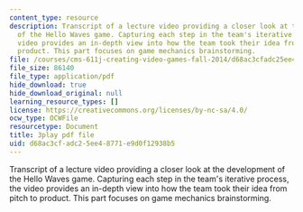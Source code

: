 ```yaml
---
content_type: resource
description: Transcript of a lecture video providing a closer look at the development
  of the Hello Waves game. Capturing each step in the team's iterative process, the
  video provides an in-depth view into how the team took their idea from pitch to
  product. This part focuses on game mechanics brainstorming.
file: /courses/cms-611j-creating-video-games-fall-2014/d68ac3cfadc25ee48771e9d0f12938b5_lxpXowuUdKw.pdf
file_size: 86140
file_type: application/pdf
hide_download: true
hide_download_original: null
learning_resource_types: []
license: https://creativecommons.org/licenses/by-nc-sa/4.0/
ocw_type: OCWFile
resourcetype: Document
title: 3play pdf file
uid: d68ac3cf-adc2-5ee4-8771-e9d0f12938b5
---
```

Transcript of a lecture video providing a closer look at the development of the Hello Waves game. Capturing each step in the team's iterative process, the video provides an in-depth view into how the team took their idea from pitch to product. This part focuses on game mechanics brainstorming.